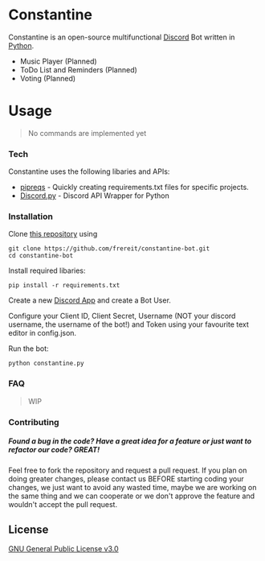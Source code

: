 # Constantine

Constantine is an open-source multifunctional [Discord](https://discordapp.com/) Bot written in [Python](https://www.python.org/).

  - Music Player (Planned)
  - ToDo List and Reminders (Planned)
  - Voting (Planned)

# Usage

>No commands are implemented yet

### Tech

Constantine uses the following libaries and APIs:
  - [pipreqs](https://github.com/bndr/pipreqs) - Quickly creating requirements.txt files for specific projects.
  - [Discord.py](https://github.com/Rapptz/discord.py) - Discord API Wrapper for Python

### Installation

Clone [this repository](https://github.com/frereit/constantine-bot) using 
```
git clone https://github.com/frereit/constantine-bot.git
cd constantine-bot
```
Install required libaries:
```
pip install -r requirements.txt
```
Create a new [Discord App](https://discordapp.com/developers/applications/me/create) and create a Bot User.

Configure your Client ID, Client Secret, Username (NOT your discord username, the username of the bot!) and Token using your favourite text editor in config.json.

Run the bot:
```
python constantine.py
```

### FAQ

>WIP

### Contributing
##### Found a bug in the code? Have a great idea for a feature or just want to refactor our code? GREAT!

Feel free to fork the repository and request a pull request. If you plan on doing greater changes, please contact us BEFORE starting coding your changes, we just want to avoid any wasted time, maybe we are working on the same thing and we can cooperate or we don't approve the feature and wouldn't accept the pull request.

License
----

[GNU General Public License v3.0](https://github.com/frereit/constantine-bot/blob/develop/LICENSE)
